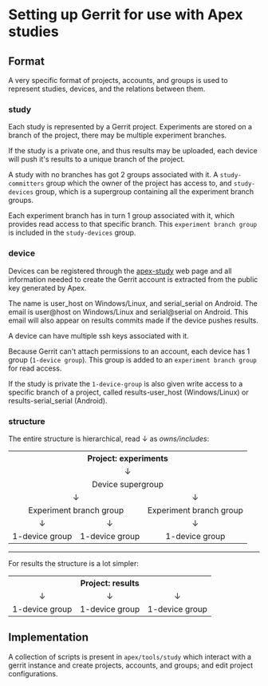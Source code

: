 Setting up Gerrit for use with Apex studies
===========================================

Format
------

A very specific format of projects, accounts, and groups is used to represent
studies, devices, and the relations between them.

### study

Each study is represented by a Gerrit project. Experiments are stored on a
branch of the project, there may be multiple experiment branches.

If the study is a private one, and thus results may be uploaded, each device
will push it's results to a unique branch of the project.

A study with no branches has got 2 groups associated with it. A
`study-committers` group which the owner of the project has access to, and
`study-devices` group, which is a supergroup containing all the experiment
branch groups.

Each experiment branch has in turn 1 group associated with it, which provides
read access to that specific branch. This `experiment branch group` is included
in the `study-devices` group.

### device

Devices can be registered through the
[apex-study](https://exporl.med.kuleuven.be/apex-study) web page and all
information needed to create the Gerrit account is extracted from the public key
generated by Apex.

The name is user\_host on Windows/Linux, and serial\_serial on Android. The
email is user@host on Windows/Linux and serial@serial on Android. This email
will also appear on results commits made if the device pushes results.

A device can have multiple ssh keys associated with it.

Because Gerrit can't attach permissions to an account, each device has 1 group
(`1-device group`). This group is added to an `experiment branch group` for read
access.

If the study is private the `1-device-group` is also given write access to a
specific branch of a project, called results-user\_host (Windows/Linux) or
results-serial\_serial (Android).

### structure

The entire structure is hierarchical, read &darr; as *owns/includes*:

<style>
  th, td {
    text-align: center;
    border-bottom: none;
  }
</style>
<table>
  <tr>
    <th colspan="3">Project: experiments</th>
  </tr>
  <tr>
    <td colspan="3">&darr;</td>
  </tr>
  <tr>
    <td colspan="3">Device supergroup</td>
  </tr>
  <tr>
    <td colspan="2">&darr;</td>
    <td>&darr;</td>
  </tr>
  <tr>
    <td colspan="2">Experiment branch group</td>
    <td>Experiment branch group</td>
  </tr>
  <tr>
    <td>&darr;</td>
    <td>&darr;</td>
    <td>&darr;</td>
  </tr>
  <tr>
    <td>1-device group</td>
    <td>1-device group</td>
    <td>1-device group</td>
  </tr>
</table>

____

For results the structure is a lot simpler:

<table>
  <tr>
    <th colspan="3">Project: results</th>
  </tr>
  <tr>
    <td>&darr;</td>
    <td>&darr;</td>
    <td>&darr;</td>
  </tr>
  <tr>
    <td>1-device group</td>
    <td>1-device group</td>
    <td>1-device group</td>
  </tr>
</table>

Implementation
--------------

A collection of scripts is present in `apex/tools/study` which interact with a
gerrit instance and create projects, accounts, and groups; and edit project
configurations.

